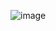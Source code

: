 

![image](https://github.com/Febry3/Tubes-Strukdat/assets/121351049/e78b5830-458f-43ca-b0ac-5872493b43f3)
